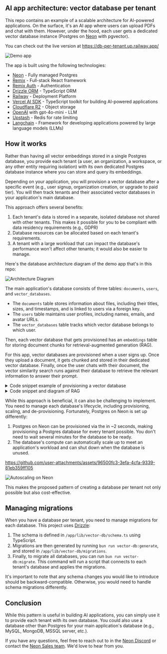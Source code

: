 ## AI app architecture: vector database per tenant

This repo contains an example of a scalable architecture for AI-powered applications. On the surface, it's an AI app where users can upload PDFs and chat with them. However, under the hood, each user gets a dedicated vector database instance (Postgres on [Neon](https://neon.tech/?ref=github) with pgvector).

You can check out the live version at https://db-per-tenant.up.railway.app/

![Demo app](https://github.com/user-attachments/assets/d9dee48f-a6d6-4dd5-bb89-fa5d31ca26e3)

The app is built using the following technologies:

- [Neon](https://neon.tech/ref=github) - Fully managed Postgres
- [Remix](https://remix.run) - Full-stack React framework
- [Remix Auth](https://github.com/sergiodxa/remix-auth) - Authentication
- [Drizzle ORM](https://drizzle.team/) - TypeScript ORM
- [Railway](https://railway.app) - Deployment Platform
- [Vercel AI SDK](sdk.vercel.ai/) -  TypeScript toolkit for building AI-powered applications
- [Cloudflare R2](https://www.cloudflare.com/developer-platform/r2/) - Object storage
- [OpenAI](https://openai.com) with gpt-4o-mini - LLM
- [Upstash](https://upstash.com) - Redis for rate limiting
- [Langchain](https://js.langchain.com/v0.2/docs/introduction/) - Framework for developing applications powered by large language models (LLMs)

## How it works

Rather than having all vector embeddings stored in a single Postgres database, you provide each tenant (a user, an organization, a workspace, or any other entity requiring isolation) with its own dedicated Postgres database instance where you can store and query its embeddings.

Depending on your application, you will provision a vector database after a specific event (e.g., user signup, organization creation, or upgrade to paid tier). You will then track tenants and their associated vector databases in your application's main database. 

This approach offers several benefits:
1. Each tenant's data is stored in a separate, isolated database not shared with other tenants. This makes it possible for you to be compliant with data residency requirements (e.g., GDPR)
2. Database resources can be allocated based on each tenant's requirements. 
3. A tenant with a large workload that can impact the database's performance won't affect other tenants; it would also be easier to manage.

Here's the database architecture diagram of the demo app that's in this repo:

![Architecture Diagram](https://github.com/user-attachments/assets/c788d581-1d0a-4201-842e-a20bd498e3db)

The main application's database consists of three tables: `documents`, `users`, and `vector_databases`.

- The `documents` table stores information about files, including their titles, sizes, and timestamps, and is linked to users via a foreign key.
- The `users` table maintains user profiles, including names, emails, and avatar URLs.
- The `vector_databases` table tracks which vector database belongs to which user.

Then, each vector database that gets provisioned has an `embeddings` table for storing document chunks for retrieval-augmented generation (RAG).

For this app, vector databases are provisioned when a user signs up. Once they upload a document, it gets chunked and stored in their dedicated vector database. Finally, once the user chats with their document, the vector similarity search runs against their database to retrieve the relevant information to answer their prompt.

<details>
  <summary>Code snippet example of provisioning a vector database</summary>
   
   ![Provision Vector database for each signup](https://github.com/user-attachments/assets/01e31752-cddb-45c5-b595-92c3cb815a88)

  ```ts
  // Code from app/lib/auth.ts

  authenticator.use(
	new GoogleStrategy(
		{
			clientID: process.env.GOOGLE_CLIENT_ID,
			clientSecret: process.env.GOOGLE_CLIENT_SECRET,
			callbackURL: process.env.GOOGLE_CALLBACK_URL,
		},
		async ({ profile }) => {
			const email = profile.emails[0].value;

			try {
				const userData = await db
					.select({
						user: users,
						vectorDatabase: vectorDatabases,
					})
					.from(users)
					.leftJoin(vectorDatabases, eq(users.id, vectorDatabases.userId))
					.where(eq(users.email, email));

				if (
					userData.length === 0 ||
					!userData[0].vectorDatabase ||
					!userData[0].user
				) {
					const { data, error } = await neonApiClient.POST("/projects", {
						body: {
							project: {},
						},
					});

					if (error) {
						throw new Error(`Failed to create Neon project, ${error}`);
					}

					const vectorDbId = data?.project.id;

					const vectorDbConnectionUri = data.connection_uris[0]?.connection_uri;

					const sql = postgres(vectorDbConnectionUri);

					await sql`CREATE EXTENSION IF NOT EXISTS vector;`;

					await migrate(drizzle(sql), { migrationsFolder: "./drizzle" });

					const newUser = await db
						.insert(users)
						.values({
							email,
							name: profile.displayName,
							avatarUrl: profile.photos[0].value,
							userId: generateId({ object: "user" }),
						})
						.onConflictDoNothing()
						.returning();

					await db
						.insert(vectorDatabases)
						.values({
							vectorDbId,
							userId: newUser[0].id,
						})
						.returning();

					const result = {
						...newUser[0],
						vectorDbId,
					};

					return result;
				}

				return {
					...userData[0].user,
					vectorDbId: userData[0].vectorDatabase.vectorDbId,
				};
			} catch (error) {
				console.error("User creation error:", error);
				throw new Error(getErrorMessage(error));
			}
		},
	),
);

  ```
</details>


<details>
  <summary>Code snippet and diagram of RAG</summary>
	
![Vector database per tenant RAG](https://github.com/user-attachments/assets/43e0f872-6bab-4a06-8208-7871723f1fd0)

  ```ts
// Code from app/routes/api/document/chat
// Get the user's messages and the document ID from the request body.
const {
		messages,
		documentId,
	}: {
		messages: Message[];
		documentId: string;
	} = await request.json();

	const { content: prompt } = messages[messages.length - 1];

	const { data, error } = await neonApiClient.GET(
		"/projects/{project_id}/connection_uri",
		{
			params: {
				path: {
					project_id: user.vectorDbId,
				},
				query: {
					role_name: "neondb_owner",
					database_name: "neondb",
				},
			},
		},
	);

	if (error) {
		return json({
			error: error,
		});
	}

	const embeddings = new OpenAIEmbeddings({
		apiKey: process.env.OPENAI_API_KEY,
		dimensions: 1536,
		model: "text-embedding-3-small",
	});

	const vectorStore = await NeonPostgres.initialize(embeddings, {
		connectionString: data.uri,
		tableName: "embeddings",
		columns: {
			contentColumnName: "content",
			metadataColumnName: "metadata",
			vectorColumnName: "embedding",
		},
	});

	const result = await vectorStore.similaritySearch(prompt, 2, {
		documentId,
	});

	const model = new ChatOpenAI({
		apiKey: process.env.OPENAI_API_KEY,
		model: "gpt-4o-mini",
		temperature: 0,
	});

	const allMessages = messages.map((message) =>
		message.role === "user"
			? new HumanMessage(message.content)
			: new AIMessage(message.content),
	);

	const systemMessage = new SystemMessage(
		`You are a helpful assistant, here's some extra additional context that you can use to answer questions. Only use this information if it's relevant:
		
		${result.map((r) => r.pageContent).join(" ")}`,
	);

	allMessages.push(systemMessage);

	const stream = await model.stream(allMessages);

	return LangChainAdapter.toDataStreamResponse(stream);
  ```
</details>


While this approach is beneficial, it can also be challenging to implement. You need to manage each database's lifecycle, including provisioning, scaling, and de-provisioning. Fortunately, Postgres on Neon is set up differently:

1. Postgres on Neon can be provisioned via the in ~2 seconds, making provisioning a Postgres database for every tenant possible. You don't need to wait several minutes for the database to be ready.
2. The database's compute can automatically scale up to meet an application's workload and can shut down when the database is unused.

https://github.com/user-attachments/assets/96500fc3-3efa-4cfa-9339-81eb359ff105

![Autoscaling on Neon](https://github.com/user-attachments/assets/7f093ead-d51b-46bc-a473-0df483d91c18)

This makes the proposed pattern of creating a database per tenant not only possible but also cost-effective.

## Managing migrations

When you have a database per tenant, you need to manage migrations for each database. This project uses [Drizzle](https://drizzle.team/):
1. The schema is defined in `/app/lib/vector-db/schema.ts` using TypeScript.
2. Migrations are then generated by running `bun run vector-db:generate`, and stored in `/app/lib/vector-db/migrations`.
3. Finally, to migrate all databases, you can run `bun run vector-db:migrate`. This command will run a script that connects to each tenant's database and applies the migrations. 

It's important to note that any schema changes you would like to introduce should be backward-compatible. Otherwise, you would need to handle schema migrations differently.

## Conclusion

While this pattern is useful in building AI applications, you can simply use it to provide each tenant with its own database. You could also use a database other than Postgres for your main application's database (e.g., MySQL, MongoDB, MSSQL server, etc.). 

If you have any questions, feel free to reach out to in the [Neon Discord](https://neon.tech/discord) or contact the [Neon Sales team](https://neon.tech/contact-sales). We'd love to hear from you.


